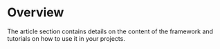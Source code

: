 # Overview

The article section contains details on the content of the framework and tutorials on how to use it in your projects.